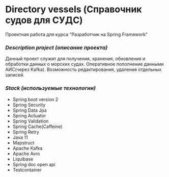 # Directory vessels (Справочник судов для СУДС)

Проектная работа для курса "Разработчик на Spring Framework"

### ***Description project (описание проекта)***
Данный проект служит для получения, хранения, обновления и обработки данных о морских судах.
Оперативное пополнение данными АИС(через Kafka).
Возможность редактирования, удаления отдельных записей.

### ***Stack (используемые технологии)***
- Spring boot version 2
- Spring Security
- Spring Data Jpa
- Spring Actuator
- Spring Validation
- Spring Cache(Caffeine)
- Spring Retry
- Java 11
- Mapstruct
- Apache Kafka
- Apache Avro
- Liquibase
- Spring doc open api
- Testcontainer
    
    


